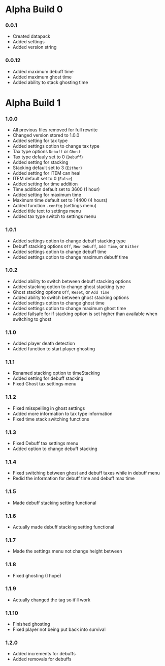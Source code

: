 # Alpha Build 0

### 0.0.1

- Created datapack
- Added settings
- Added version string

### 0.0.12

- Added maximum debuff time
- Added maximum ghost time
- Added ability to stack ghosting time

# Alpha Build 1

### 1.0.0

- All previous files removed for full rewrite
- Changed version stored to 1.0.0
- Added setting for tax type
- Added settings option to change tax type
- Tax type options `Debuff` or `Ghost`
- Tax type defauly set to 0 (`Debuff`)
- Added setting for stacking
- Stacking default set to 3 (`Either`)
- Added setting for ITEM can heal
- ITEM default set to 0 (`False`)
- Added setting for time addition
- Time addition default set to 3600 (1 hour)
- Added setting for maximum time
- Maximum time default set to 14400 (4 hours)
- Added function `.config` (settings menu)
- Added title text to settings menu
- Added tax type switch to settings menu

### 1.0.1

- Added settings option to change debuff stacking type
- Debuff stacking options `Off`, `New Debuff`, `Add Time`, or `Either`
- Added settings option to change debuff time
- Added settings option to change maximum debuff time

### 1.0.2

- Added ability to switch between debuff stacking options
- Added stacking option to change ghost stacking type
- Ghost stacking options `Off`, `Reset`, or `Add Time`
- Added ability to switch between ghost stacking options
- Added settings option to change ghost time
- Added settings option to change maximum ghost time
- Added failsafe for if stacking option is set higher than available when switching to ghost

### 1.1.0

- Added player death detection
- Added function to start player ghosting

### 1.1.1

- Renamed stacking option to timeStacking
- Added setting for debuff stacking
- Fixed Ghost tax settings menu

### 1.1.2

- Fixed misspelling in ghost settings
- Added more information to tax type information
- Fixed time stack switching functions

### 1.1.3

- Fixed Debuff tax settings menu
- Added option to change debuff stacking

### 1.1.4

- Fixed switching between ghost and debuff taxes while in debuff menu
- Redid the information for debuff time and debuff max time

### 1.1.5

- Made debuff stacking setting functional

### 1.1.6

- Actually made debuff stacking setting functional

### 1.1.7

- Made the settings menu not change height between

### 1.1.8

- Fixed ghosting (I hope)

### 1.1.9

- Actually changed the tag so it'll work

### 1.1.10

- Finished ghosting
- Fixed player not being put back into survival

### 1.2.0

- Added increments for debuffs
- Added removals for debuffs
